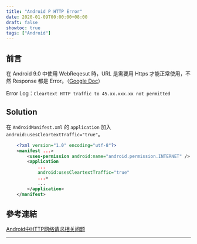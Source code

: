 ```yaml
---
title: "Android P HTTP Error"
date: 2020-01-09T00:00:00+08:00
draft: false
showtoc: true
tags: ["Android"]
---
```


## 前言

在 Android 9.0 中使用 WebReqesut 時，URL 是需要用 Https 才能正常使用，不然 Response 都是 Error。（[Google Doc](https://developer.android.com/about/versions/pie/android-9.0-changes-28?hl=zh-cn#apache-p)）

Error Log：`Cleartext HTTP traffic to 45.xx.xxx.xx not permitted`

## Solution

在 `AndroidManifest.xml` 的 `application` 加入 `android:usesCleartextTraffic="true"`。

```xml
    <?xml version="1.0" encoding="utf-8"?>
    <manifest ...>
        <uses-permission android:name="android.permission.INTERNET" />
        <application
            ...
            android:usesCleartextTraffic="true"
            ...>
            ...
        </application>
    </manifest>
```

## 參考連結

[Android中HTTP网络请求相关问题](https://michaelyb.top/2018/08/Android-HTTP/)

______________________________________________________________________
